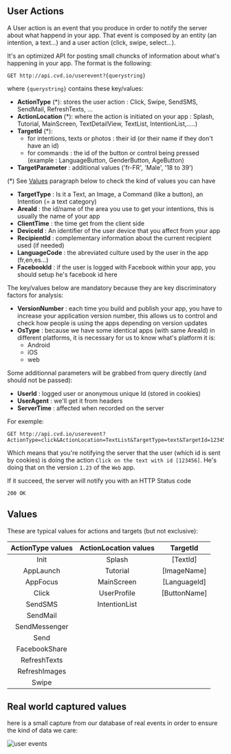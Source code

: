 ## User Actions

A User action is an event that you produce in order to notify the server about what happend in your app.
That event is composed by an entity (an intention, a text...) and a user action (click, swipe, select...).

It's an optimized API for posting small chuncks of information about what's happening in your app.
The format is the following:

    GET http://api.cvd.io/userevent?{querystring}

where `{querystring}` contains these key/values:

- **ActionType** (*): stores the user action : Click, Swipe, SendSMS, SendMail, RefreshTexts, ...
- **ActionLocation** (*): where the action is initiated on your app : Splash, Tutorial, MainScreen, TextDetailView, TextList, IntentionList,.....)
- **TargetId** (*):
    - for intentions, texts or photos : their id (or their name if they don't have an id)
    - for commands : the id of the button or control being pressed (example : LanguageButton, GenderButton, AgeButton)
- **TargetParameter** : additional values  ('fr-FR', 'Male', '18 to 39')

(*) See [Values](#values) paragraph below to check the kind of values you can have

- **TargetType** : Is it a Text, an Image, a Command (like a button), an Intention (= a text category)
- **AreaId** : the id/name of the area you use to get your intentions, this is usually the name of your app
- **ClientTime** : the time get from the client side
- **DeviceId** : An identifier of the user device that you affect from your app
- **RecipientId** : complementary information about the current recipient used (if needed)
- **LanguageCode** : the abreviated culture used by the user in the app (fr,en,es...)
- **FacebookId** : if the user is logged with Facebook within your app, you should setup he's facebook id here

The key/values below are mandatory because they are key discriminatory factors for analysis:
- **VersionNumber** : each time you build and publish your app, you have to increase your application version number, this allows us to control and check how people is using the apps depending on version updates
- **OsType** : because we have some identical apps (with same AreaId) in different platforms, it is necessary for us to know what's platform it is:
    - Android
    - iOS
    - web

Some additionnal parameters will be grabbed from query directly (and should not be passed):

- **UserId** : logged user or anonymous unique Id (stored in cookies)
- **UserAgent** : we'll get it from headers
- **ServerTime** : affected when recorded on the server

For exemple:

    GET http://api.cvd.io/userevent?ActionType=click&ActionLocation=TextList&TargetType=text&TargetId=123456&areaId=1234&VersionNumber=1.23&OsType=web

Which means that you're notifying the server that the user (which id is sent by cookies) is doing the action 
`Click on the text with id [123456]`. He's doing that on the version `1.23` of the `Web` app.

If it succeed, the server will notify you with an HTTP Status code 

    200 OK
    
## Values
<a name="values"/>

These are typical values for actions and targets (but not exclusive):

|ActionType values	| ActionLocation values	| TargetId          |
|:-----------------:|:---------------------:|:-----------------:|
| Init	            | Splash	            | [TextId]          |
| AppLaunch	        | Tutorial              | [ImageName]       |
| AppFocus	        | MainScreen            | [LanguageId]      |
| Click	            | UserProfile	        | [ButtonName]      |
| SendSMS	        | IntentionList	        |                   |
| SendMail          |                       |                   |  		
| SendMessenger     |                       |                   |
| Send              |                       |                   |		
| FacebookShare     |                       |                   |
| RefreshTexts      |                       |                   |
| RefreshImages     |                       |                   |
| Swipe             |                       |                   |		

## Real world captured values
here is a small capture from our database of real events in order to ensure the kind of data we care:

![user events](https://cloud.githubusercontent.com/assets/212965/11058239/bcbeb128-8791-11e5-9b24-798538b2face.png)
